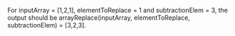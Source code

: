 For inputArray = [1,2,1], elementToReplace = 1 and subtractionElem = 3,
the output should be arrayReplace(inputArray, elementToReplace, subtractionElem) = [3,2,3].
